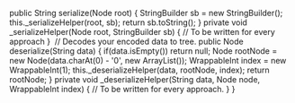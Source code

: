 public String serialize(Node root) {
StringBuilder sb = new StringBuilder();
this._serializeHelper(root, sb);
return sb.toString();
}
private void _serializeHelper(Node root, StringBuilder sb) {
// To be written for every approach
}
​
// Decodes your encoded data to tree.
public Node deserialize(String data) {
if(data.isEmpty())
return null;
Node rootNode = new Node(data.charAt(0) - '0', new ArrayList<Node>());
WrappableInt index = new WrappableInt(1);
this._deserializeHelper(data, rootNode, index);
return rootNode;
}
private void _deserializeHelper(String data, Node node, WrappableInt index) {
// To be written for every approach.
}
}
```